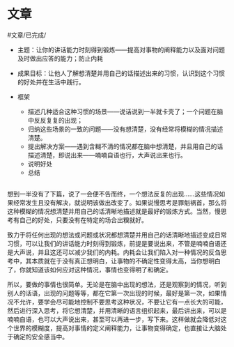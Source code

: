# 文章
#文章/已完成/

- 主题：让你的讲话能力时刻得到锻炼——提高对事物的阐释能力以及面对问题及时做出应答的能力；防止内耗
- 成果目标：让他人了解想清楚并用自己的话描述出来的习惯，认识到这个习惯的好处并在生活中践行。

- 框架
	- 描述几种适合这种习惯的场景——说话说到一半就卡壳了；一个问题在脑中反反复复的出现；
	- 归纳这些场景的一致的问题——没有想清楚，没有经常将模糊的情况描述清楚。
	- 提出解决方案——遇到含糊不清的情况都在脑中想清楚，并且用自己的话描述清楚，即说出来——喃喃自语也行，大声说出来也行。
	- 说明好处
	- 总结

##

想到一半没有了下篇，说了一会便不告而终，一个想法反复的出现……这些情况如果经常发生且没有解决，就说明该做出改变了。如果说慢思考是罪魁祸首，那么将这种模糊的情况想清楚并用自己的话清晰地描述就是最好的锻炼方式。当然，慢思考有自己的好处，只要没有在特定的场合出糗就好。

致力于将任何出现的想法或问题或状况都想清楚并用自己的话清晰地描述变成日常习惯，可以让我们的讲话能力时刻得到锻炼，前提是要说出来，不管是喃喃自语还是大声说，并且这还可以减少我们的内耗。内耗会让我们陷入对一种情况的反刍思考中，其本质就在于没有真正想明白，让事物的不确定性变得太高，当你想明白了，你就知道该如何应对这种情况，事情也变得明了和确定。

所以，要做的事情也很简单。无论是在脑中出现的想法，还是观察到的情况，听到别人的话语，出现的问题等等，都在它第一次出现的时候，最好是第一次，如果情况不允许，要学会尽可能地控制不要思考这种状况，不要让它有一点长大的可能，然后进行深入思考，将它想清楚，并用清晰的语言组织起来，最后讲出来，可以是喃喃自语，也可以大声说出来，甚至可以再进一步，写下来。这样做就会降低对这个世界的模糊度，提高对事情的定义阐释能力，让事物变得确定，也直接让大脑处于确定的安全感当中。

